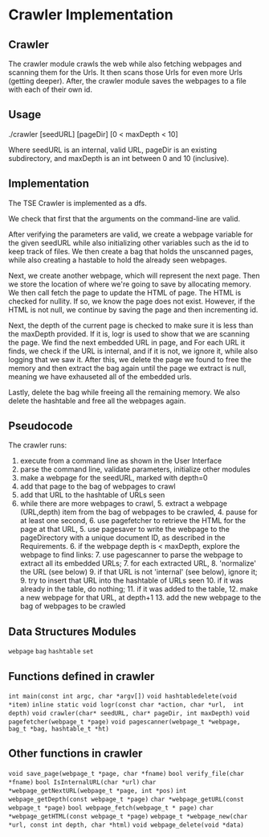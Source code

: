 # Crawler Implementation

## Crawler
The crawler module crawls the web while also fetching webpages and scanning them for the Urls. It then scans those Urls for even more Urls (getting deeper). After, the crawler module saves the webpages to a file with each of their own id.

## Usage
./crawler [seedURL] [pageDir] [0 < maxDepth < 10]

Where seedURL is an internal, valid URL, pageDir is an existing subdirectory, and maxDepth is an int between 0 and 10 (inclusive).

## Implementation
The TSE Crawler is implemented as a dfs.

We check that first that the arguments on the command-line are valid.

After verifying the parameters are valid, we create a webpage variable for the given seedURL while also initializing other variables such as the id to keep track of files. We then create a bag that holds the unscanned pages, while also creating a hastable to hold the already seen webpages.

Next, we create another webpage, which will represent the next page. Then we store the location of where we're going to save by allocating memory. We then call fetch the page to update the HTML of page. The HTML is checked for nullity. If so, we know the page does not exist. However, if the HTML is not null, we continue by saving the page and then incrementing id. 

Next, the depth of the current page is checked to make sure it is less than the maxDepth provided. If it is, logr is used to show that we are scanning the page. We find the next embedded URL in page, and For each URL it finds, we check if the URL is internal, and if it is not, we ignore it, while also logging that we saw it. After this, we delete the page we found to free the memory and then extract the bag again until the page we extract is null, meaning we have exhauseted all of the embedded urls. 

Lastly, delete the bag while freeing all the remaining memory. We also delete the hashtable and free all the webpages again. 

## Pseudocode
The crawler runs:

1. execute from a command line as shown in the User Interface
2. parse the command line, validate parameters, initialize other modules
3. make a webpage for the seedURL, marked with depth=0
4. add that page to the bag of webpages to crawl
5. add that URL to the hashtable of URLs seen
6. while there are more webpages to crawl, 
	5. extract a webpage (URL,depth) item from the bag of webpages to be crawled, 
	4. pause for at least one second, 
	6. use pagefetcher to retrieve the HTML for the page at that URL, 
	5. use pagesaver to write the webpage to the pageDirectory with a unique document ID, as described in the Requirements. 
	6. if the webpage depth is < maxDepth, explore the webpage to find links: 
		7. use pagescanner to parse the webpage to extract all its embedded URLs; 
		7. for each extracted URL, 
			8. 'normalize' the URL (see below) 
			9. if that URL is not 'internal' (see below), ignore it; 
			9. try to insert that URL into the hashtable of URLs seen 
				10. if it was already in the table, do nothing; 
				11. if it was added to the table, 
					12. make a new webpage for that URL, at depth+1 
					13. add the new webpage to the bag of webpages to be crawled

## Data Structures Modules

`webpage` 
`bag` 
`hashtable`
`set`

## Functions defined in crawler

`int main(const int argc, char *argv[])`
`void hashtabledelete(void *item)`
`inline static void logr(const char *action, char *url,  int depth)`
`void crawler(char* seedURL, char* pageDir, int maxDepth)`
`void pagefetcher(webpage_t *page)`
`void pagescanner(webpage_t *webpage, bag_t *bag, hashtable_t *ht)`

## Other functions in crawler
`void save_page(webpage_t *page, char *fname)`
`bool verify_file(char *fname)`
`bool IsInternalURL(char *url)`
`char *webpage_getNextURL(webpage_t *page, int *pos)`
`int webpage_getDepth(const webpage_t *page)`
`char *webpage_getURL(const webpage_t *page)`
`bool webpage_fetch(webpage_t * page)`
`char *webpage_getHTML(const webpage_t *page)`
`webpage_t *webpage_new(char *url, const int depth, char *html)`
`void webpage_delete(void *data)`



